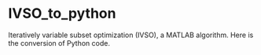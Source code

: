 # IVSO_to_python
Iteratively variable subset optimization (IVSO), a MATLAB algorithm. Here is the conversion of Python code.
